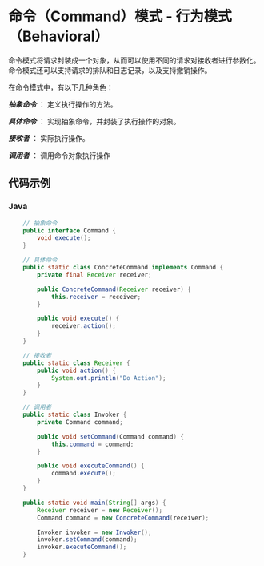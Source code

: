 # 命令（Command）模式 - 行为模式（Behavioral）

命令模式将请求封装成一个对象，从而可以使用不同的请求对接收者进行参数化。命令模式还可以支持请求的排队和日志记录，以及支持撤销操作。

在命令模式中，有以下几种角色：

***抽象命令*** ： 定义执行操作的方法。

***具体命令*** ： 实现抽象命令，并封装了执行操作的对象。

***接收者*** ： 实际执行操作。

***调用者*** ： 调用命令对象执行操作

## 代码示例

### Java

```java
    // 抽象命令
    public interface Command {
        void execute();
    }

    // 具体命令
    public static class ConcreteCommand implements Command {
        private final Receiver receiver;

        public ConcreteCommand(Receiver receiver) {
            this.receiver = receiver;
        }

        public void execute() {
            receiver.action();
        }
    }

    // 接收者
    public static class Receiver {
        public void action() {
            System.out.println("Do Action");
        }
    }

    // 调用者
    public static class Invoker {
        private Command command;

        public void setCommand(Command command) {
            this.command = command;
        }

        public void executeCommand() {
            command.execute();
        }
    }

    public static void main(String[] args) {
        Receiver receiver = new Receiver();
        Command command = new ConcreteCommand(receiver);

        Invoker invoker = new Invoker();
        invoker.setCommand(command);
        invoker.executeCommand();
    }
```
